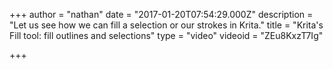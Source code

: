 +++
author = "nathan"
date = "2017-01-20T07:54:29.000Z"
description = "Let us see how we can fill a selection or our strokes in Krita."
title = "Krita's Fill tool: fill outlines and selections"
type = "video"
videoid = "ZEu8KxzT7Ig"

+++

